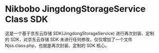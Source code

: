 Nikbobo JingdongStorageService Class SDK
====

这是一个基于京东云存储 SDK(JingdongStorageService) 进行再次封装、定制的 SDK，对京东云存储 SDK 未进行任何修改，仅仅增加了一个文件 Njss.class.php，也就是再次封装、定制的 SDK 核心。